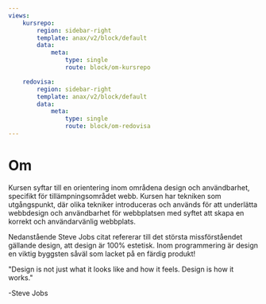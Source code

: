 ```yaml
---
views:
    kursrepo:
        region: sidebar-right
        template: anax/v2/block/default
        data:
            meta:
                type: single
                route: block/om-kursrepo

    redovisa:
        region: sidebar-right
        template: anax/v2/block/default
        data:
            meta:
                type: single
                route: block/om-redovisa
---
```

Om
=========================

<p>Kursen syftar till en orientering inom områdena design och användbarhet, specifikt för tillämpningsområdet webb. Kursen har tekniken som utgångspunkt, där olika tekniker introduceras och används för att underlätta webbdesign och användbarhet för webbplatsen med syftet att skapa en korrekt och användarvänlig webbplats.</p>
<p>Nedanstående Steve Jobs citat refererar till det största missförståendet gällande design, att design är 100% estetisk. Inom programmering är design en viktig byggsten såväl som lacket på en färdig produkt!</p>

<div class="quote">
<p class="quote">"Design is not just what it looks like and how it feels. Design is how it works."</p>
<figcaption>-Steve Jobs</figcaption>
</div>
